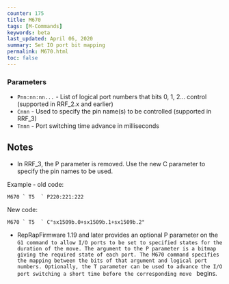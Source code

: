 ```yaml
---
counter: 175
title: M670
tags: [M-Commands] 
keywords: beta 
last_updated: April 06, 2020 
summary: Set IO port bit mapping 
permalink: M670.html
toc: false 
---
```



### Parameters

* `Pnn:nn:nn...` - List of logical port numbers that bits 0, 1, 2... control (supported in RRF_2.x and earlier)
* `Cnnn` - Used to specify the pin name(s) to be controlled (supported in RRF_3)
* `Tnnn` - Port switching time advance in milliseconds

## Notes

* In RRF_3, the P parameter is removed. Use the new C parameter to specify the pin names to be used.

Example - old code:

```
M670 ` T5  ` P220:221:222
```

New code:

```
M670 ` T5  ` C"sx1509b.0+sx1509b.1+sx1509b.2"
```

* RepRapFirmware 1.19 and later provides an optional P parameter on the ` G1 command to allow I/O ports to be set to specified states for the duration of the move. The argument to the P parameter is a bitmap giving the required state of each port. The M670 command specifies the mapping between the bits of that argument and logical port numbers. Optionally, the T parameter can be used to advance the I/O port switching a short time before the corresponding move  ` begins.


